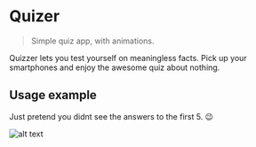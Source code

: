 # Quizer
> Simple quiz app, with animations. 


Quizzer lets you test yourself on meaningless facts. Pick up your smartphones and enjoy the awesome quiz about nothing.


## Usage example

Just pretend you didnt see the answers to the first 5. 😉

![alt text](https://github.com/yen936/Quizer/blob/master/Quizzler.gif)


